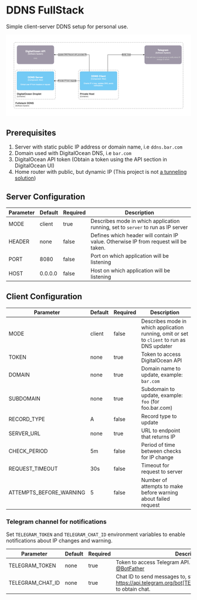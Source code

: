 # DDNS FullStack

Simple client-server DDNS setup for personal use.

![Diagram](./docs/Fullstack%20DDNS.png)

## Prerequisites

1. Server with static public IP address or domain name, i.e `ddns.bar.com`
2. Domain used with DigitalOcean DNS, i.e `bar.com`
3. DigitalOcean API token (Obtain a token using the API section in DigitalOcean UI)
4. Home router with public, but dynamic IP (This project is not [a tunneling solution](https://github.com/anderspitman/awesome-tunneling))

## Server Configuration

| Parameter | Default | Required | Description                                                                          |
|-----------|---------|----------|--------------------------------------------------------------------------------------|
| MODE      | client  | true     | Describes mode in which application running, set to `server` to run as IP server     |
| HEADER    | none    | false    | Defines which header will contain IP value. Otherwise IP from request will be taken. |
| PORT      | 8080    | false    | Port on which application will be listening                                          |
| HOST      | 0.0.0.0 | false    | Host on which application will be listening                                          |

## Client Configuration

| Parameter               | Default | Required | Description                                                                                |
|-------------------------|---------|----------|--------------------------------------------------------------------------------------------|
| MODE                    | client  | false    | Describes mode in which application running, omit or set to `client` to run as DNS updater |
| TOKEN                   | none    | true     | Token to access DigitalOcean API                                                           |
| DOMAIN                  | none    | true     | Domain name to update, example: `bar.com`                                                  |
| SUBDOMAIN               | none    | true     | Subdomain to update, example: `foo` (for foo.bar.com)                                      |
| RECORD_TYPE             | A       | false    | Record type to update                                                                      |
| SERVER_URL              | none    | true     | URL to endpoint that returns IP                                                            |
| CHECK_PERIOD            | 5m      | false    | Period of time between checks for IP change                                                |
| REQUEST_TIMEOUT         | 30s     | false    | Timeout for request to server                                                              |
| ATTEMPTS_BEFORE_WARNING | 5       | false    | Number of attempts to make before warning about failed request                             |

### Telegram channel for notifications

Set `TELEGRAM_TOKEN` and `TELEGRAM_CHAT_ID` environment variables to enable notifications about IP changes and warning.

| Parameter        | Default | Required | Description                                                                                                                |
|------------------|---------|----------|----------------------------------------------------------------------------------------------------------------------------|
| TELEGRAM_TOKEN   | none    | true     | Token to access Telegram API. Obtain an token using [@BotFather](https://t.me/BotFather)                                   |
| TELEGRAM_CHAT_ID | none    | true     | Chat ID to send messages to, start bot, and check https://api.telegram.org/bot[TELEGRAM_TOKEN]/getUpdates to obtain chat.  |

